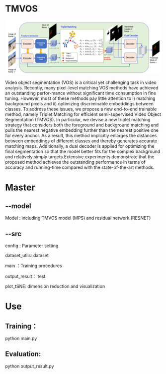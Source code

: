 # TMVOS


![image](model.png)  
  
  Video object segmentation (VOS) is a critical yet challenging task in video analysis. Recently, many pixel-level matching VOS methods have achieved an outstanding perfor-mance without significant time consumption in fine tuning. However, most of these methods pay little attention to i) matching background pixels and ii) optimizing discriminable embeddings between classes. To address these issues, we propose a new end-to-end trainable method, namely Triplet Matching for efficient semi-supervised Video Object Segmentation (TMVOS). In particular, we devise a new triplet matching strategy that considers both the foreground and background matching and pulls the nearest negative embedding further than the nearest positive one for every anchor. As a result, this method implicitly enlarges the distances between embeddings of different classes and thereby generates accurate matching maps. Additionally, a dual decoder is applied for optimizing the final segmentation so that the model better fits for the complex background and relatively simply targets.Extensive experiments demonstrate that the proposed method achieves the outstanding performance in terms of accuracy and running-time compared with the state-of-the-art methods.  
    
      
      
Master
=

--model  
-------------

Model : including TMVOS model (MPS) and residual network (RESNET)  


--src  
-------------
config : Parameter setting  

dataset_utils: dataset  

main ：Training procedures  

output_result： test  

plot_tSNE: dimension reduction and visualization  

  
    
    

Use  
=

Training：  
--------
python main.py  


Evaluation:  
--------
python output_result.py  

